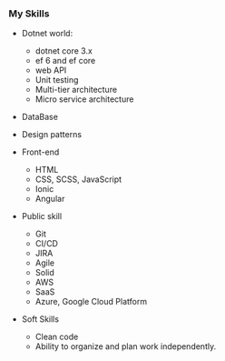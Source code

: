 ### My Skills

- Dotnet world:

  - dotnet core 3.x
  - ef 6 and ef core
  - web API
  - Unit testing
  - Multi-tier architecture
  - Micro service architecture

- DataBase

- Design patterns

- Front-end

  - HTML
  - CSS, SCSS, JavaScript
  - Ionic
  - Angular

- Public skill

  - Git
  - CI/CD
  - JIRA
  - Agile
  - Solid
  - AWS
  - SaaS
  - Azure, Google Cloud Platform

- Soft Skills
  - Clean code
  - Ability to organize and plan work independently.
